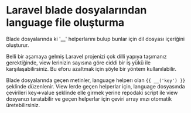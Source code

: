 # Laravel blade dosyalarından language file oluşturma
Blade dosyalarında ki '__' helperlarını bulup bunlar için dil dosyası içeriğini oluşturur.

Belli bir aşamaya gelmiş Laravel projenizi çok dilli yapıya taşımanız gerektiğinde, view lerinizin sayısına göre ciddi bir iş yükü ile karşılaşabilirsiniz. Bu eforu azaltmak için şöyle bir yöntem kullanılabilir. 

Blade dosyalarında geçen metinler, language helperı olan `{{ __('key') }}` şeklinde düzenlenir. View lerde geçen helperlar için, language dosyasında çevirileri key=>value şeklinde elle girmek yerine repodaki script ile view dosyanızı taratabilir ve geçen helperlar için çeviri array ınızı otomatik üretebilirsiniz.

